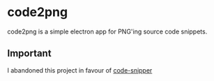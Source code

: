 # code2png

code2png is a simple electron app for PNG'ing source code snippets.

## Important
I abandoned this project in favour of [code-snipper](https://github.com/abhisheksoni27/code-snipper)
